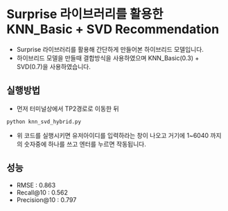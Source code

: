 # Surprise 라이브러리를 활용한 KNN_Basic + SVD Recommendation

- Surprise 라이브러리를 활용해 간단하게 만들어본 하이브리드 모델입니다.
- 하이브리드 모델을 만들때 결합방식을 사용하였으며 KNN_Basic(0.3) + SVD(0.7)을 사용하였습니다.

## 실행방법

- 먼저 터미널상에서 TP2경로로 이동한 뒤
```
python knn_svd_hybrid.py
```
- 위 코드를 실행시키면 유저아이디를 입력하라는 창이 나오고 거기에 1~6040 까지의 숫자중에 하나를 쓰고 엔터를 누르면 작동됩니다.

## 성능
* RMSE : 0.863
* Recall@10 : 0.562
* Precision@10 : 0.797